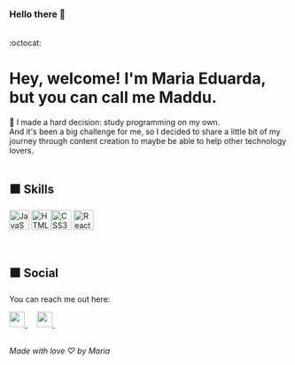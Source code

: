 ### Hello there 👋

<br/>
:octocat:
<br/>

# Hey, welcome! I'm Maria Eduarda, but you can call me Maddu.

🔄 I made a hard decision: study programming on my own.<br>
  And it's been a big challenge for me, so I decided to share a little bit of my journey through content creation to maybe be able to help other technology lovers.
<br><br>

## ⬛️  Skills
<p align="left">
<a href="https://developer.mozilla.org/en-US/docs/Web/JavaScript" target="_blank" rel="noreferrer"><img src="https://raw.githubusercontent.com/danielcranney/readme-generator/main/public/icons/skills/javascript-colored.svg" width="36" height="36" alt="JavaScript" /></a>
<a href="https://developer.mozilla.org/en-US/docs/Glossary/HTML5" target="_blank" rel="noreferrer"><img src="https://raw.githubusercontent.com/danielcranney/readme-generator/main/public/icons/skills/html5-colored.svg" width="36" height="36" alt="HTML5" /></a><a href="https://www.w3.org/TR/CSS/#css" target="_blank" rel="noreferrer"><img src="https://raw.githubusercontent.com/danielcranney/readme-generator/main/public/icons/skills/css3-colored.svg" width="36" height="36" alt="CSS3" /></a>
<a href="https://reactjs.org/" target="_blank" rel="noreferrer"><img src="https://raw.githubusercontent.com/danielcranney/readme-generator/main/public/icons/skills/react-colored.svg" width="36" height="36" alt="React" /></a>
</p><br>

## ⬛️ Social
You can reach me out here:<br>

  <a href= "https://www.instagram.com/maddusilva.dev/">
    <img src="https://img.icons8.com/ios-glyphs/256/0cd0cd/instagram-new.svg" width="28px"/>
  </a>
  &emsp;
  <a href="https://www.linkedin.com/in/maria-eduarda-silva-65090825a/">
    <img src="https://img.icons8.com/ios-filled/256/0cd0cd/linkedin.svg" width="28px"/>
  </a>
  &emsp;
 <br><br>
 

*Made with love ♡ by Maria*
